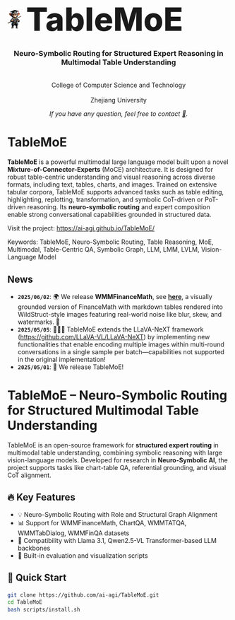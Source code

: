 <div align="center">
  
<h1 style="display: flex; align-items: center; gap: 10px; margin: 0;">
  <img src="assets/wukong.png" alt="logo" height="44" />
  <span style="font-size: 2.6em; font-weight: 800;">TableMoE</span>
</h1>


<h3>Neuro-Symbolic Routing for Structured Expert Reasoning in Multimodal Table Understanding</h3>

<br> College of Computer Science and Technology  <br>
<br> Zhejiang University <br>

*If you have any question, feel free to contact [📧](mailto:junwen.agi@gmail.com).*

</div>

# TableMoE

**TableMoE** is a powerful multimodal large language model built upon a novel <strong>Mixture-of-Connector-Experts</strong> (MoCE) architecture. It is designed for robust table-centric understanding and visual reasoning across diverse formats, including text, tables, charts, and images. Trained on extensive tabular corpora, TableMoE supports advanced tasks such as table editing, highlighting, replotting, transformation, and symbolic CoT-driven or PoT-driven reasoning. Its <strong>neuro-symbolic routing</strong> and expert composition enable strong conversational capabilities grounded in structured data.

Visit the project: https://ai-agi.github.io/TableMoE/

Keywords: TableMoE, Neuro-Symbolic Routing, Table Reasoning, MoE, Multimodal, Table-Centric QA, Symbolic Graph, LLM, LMM, LVLM, Vision-Language Model


## News
- **`2025/06/02`**: 🌍 We release **WMMFinanceMath**, see [**here**](https://github.com/ai-agi/WMMFinanceMath ), a visually grounded version of FinanceMath with markdown tables rendered into WildStruct-style images featuring real-world noise like blur, skew, and watermarks. 🎉
- **`2025/05/05`**: 🎉🎉🎉 TableMoE extends the LLaVA-NeXT framework (https://github.com/LLaVA-VL/LLaVA-NeXT) by implementing new functionalities that enable encoding multiple images within multi-round conversations in a single sample per batch—capabilities not supported in the original implementation!
- **`2025/05/01`**: 🚀 We release TableMoE!

# TableMoE – Neuro-Symbolic Routing for Structured Multimodal Table Understanding

TableMoE is an open-source framework for **structured expert routing** in multimodal table understanding, combining symbolic reasoning with large vision-language models. Developed for research in **Neuro-Symbolic AI**, the project supports tasks like chart-table QA, referential grounding, and visual CoT alignment.

## 🔥 Key Features
- 💡 Neuro-Symbolic Routing with Role and Structural Graph Alignment
- 📊 Support for WMMFinanceMath, ChartQA, WMMTATQA, WMMTabDialog, WMMFinQA datasets
- 🧠 Compatibility with Llama 3.1, Qwen2.5-VL Transformer-based LLM backbones
- 📎 Built-in evaluation and visualization scripts

## 🚀 Quick Start

```bash
git clone https://github.com/ai-agi/TableMoE.git
cd TableMoE
bash scripts/install.sh

